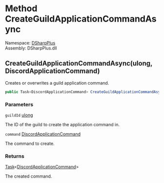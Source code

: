# Method CreateGuildApplicationCommandAsync

Namespace: [DSharpPlus](DSharpPlus.md)  
Assembly: DSharpPlus.dll

## <a id="DSharpPlus_DiscordClient_CreateGuildApplicationCommandAsync_System_UInt64_DSharpPlus_Entities_DiscordApplicationCommand_"></a>CreateGuildApplicationCommandAsync\(ulong, DiscordApplicationCommand\)

Creates or overwrites a guild application command.

```csharp
public Task<DiscordApplicationCommand> CreateGuildApplicationCommandAsync(ulong guildId, DiscordApplicationCommand command)
```

### Parameters

`guildId` [ulong](https://learn.microsoft.com/dotnet/api/system.uint64)

The ID of the guild to create the application command in.

`command` [DiscordApplicationCommand](DSharpPlus.Entities.DiscordApplicationCommand.md)

The command to create.

### Returns

[Task](https://learn.microsoft.com/dotnet/api/system.threading.tasks.task\-1)<[DiscordApplicationCommand](DSharpPlus.Entities.DiscordApplicationCommand.md)\>

The created command.

